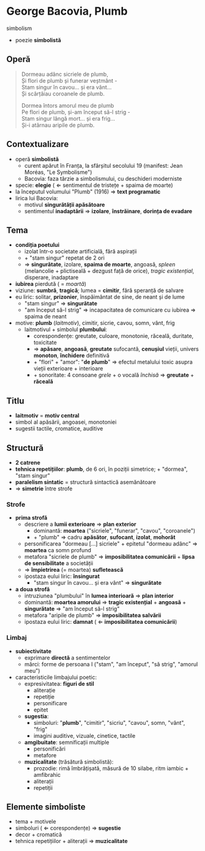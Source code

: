 George Bacovia, Plumb
===
simbolism

* poezie **simbolistă**

## Operă

> Dormeau adânc sicriele de plumb,  
> Și flori de plumb și funerar veștmânt -  
> Stam singur în cavou… și era vânt…  
> Și scârțâiau coroanele de plumb.  
>  
> Dormea întors amorul meu de plumb  
> Pe flori de plumb, și-am început să-l strig -  
> Stam singur lângă mort… și era frig…  
> Și-i atârnau aripile de plumb.

## Contextualizare

* operă **simbolistă**
	* curent apărut în Franța, la sfârșitul secolului 19 (manifest: Jean Moréas, "Le Symbolisme")
	* Bacovia: faza târzie a simbolismului, cu deschideri moderniste
* specie: **elegie** ( ⇐ sentimentul de tristețe + spaima de moarte)
* la începutul volumului "Plumb" (1916) ⇒ **text programatic**
* lirica lui Bacovia:
	* motivul **singurătății apăsătoare**
	* sentimentul **inadaptării** ⇒ **izolare**, **înstrăinare**, **dorința de evadare**

## Tema

* **condiția poetului**
	* izolat într-o societate artificială, fără aspirații
	* \+ "stam singur" repetat de 2 ori
	* ⇒ **singurătate**, izolare, **spaima de moarte**, angoasă, *spleen* (melancolie + plictiseală + dezgust față de orice), *tragic existențial*, disperare, inadaptare
* **iubirea** pierdută ( = *moartă*)
* viziune: **sumbră**, **tragică**; lumea = **cimitir**, fără speranță de salvare
* eu liric: solitar, **prizonier**, înspăimântat de sine, de neant și de lume
	* "stam singur" ⇒ **singurătate**
	* "am început să-l strig" ⇒ incapacitatea de comunicare cu iubirea ⇒ spaima de neant
* motive: **plumb** (*laitmotiv*), cimitir, sicrie, cavou, somn, vânt, frig
	* laitmotivul + simbolul **plumbului**:
		* corespondențe: greutate, culoare, monotonie, răceală, duritate, toxicitate
		* ⇒ **apăsare**, **angoasă**, **greutate** sufocantă, **cenușiul** vieții, univers **monoton**, **închidere** definitivă
		* \+ "flori" + "amor": "**de plumb**" ⇒ efectul metalului toxic asupra vieții exterioare + interioare
		* \+ sonoritate: 4 consoane *grele* + o vocală *închisă* ⇒ **greutate** + **răceală**

## Titlu

* **laitmotiv** = **motiv central**
* simbol al apăsării, angoasei, monotoniei
* sugestii tactile, cromatice, auditive

## Structură

* **2 catrene**
* **tehnica repetițiilor**: **plumb**, de 6 ori, în poziții simetrice; + "dormea", "stam singur"
* **paralelism sintatic** = structură sintactică asemănătoare
* ⇒ **simetrie** între strofe

### Strofe

* **prima strofă**
	* descriere a **lumii exterioare** ⇒ **plan exterior**
		* dominantă: **moartea** ("sicriele", "funerar", "cavou", "coroanele")
		* \+ "plumb" ⇒ cadru **apăsător**, **sufocant**, **izolat**, **mohorât**
	* personificarea "dormeau [...] sicriele" + epitetul "dormeau adânc" ⇒ **moartea** ca somn profund
	* metafora "sicriele de plumb" ⇒ **imposibilitatea comunicării** + **lipsa de sensibilitate** a societății
	* ⇒ **împietrirea** (= moartea) **sufletească**
	* ipostaza eului liric: **însingurat**
		* "stam singur în cavou... și era vânt" ⇒ **singurătate**
* **a doua strofă**
	* intruziunea "plumbului" în **lumea interioară** ⇒ **plan interior**
	* dominantă: **moartea amorului** ⇒ **tragic existențial** + **angoasă** + **singurătate** ⇒ "am început să-l strig"
	* metafora "aripile de plumb" ⇒ **imposibilitatea salvării**
	* ipostaza eului liric: **damnat** ( ⇐ **imposibilitatea comunicării**)

### Limbaj

* **subiectivitate**
	* exprimare **directă** a sentimentelor
	* mărci: forme de persoana I ("stam", "am început", "să strig", "amorul meu")
* caracteristicile limbajului poetic:
	* expresivitatea: **figuri de stil**
		* aliterație
		* repetiție
		* personificare
		* epitet
	* **sugestia**:
		* simboluri: "**plumb**", "cimitir", "sicriu", "cavou", somn, "vânt", "frig"
		* imagini auditive, vizuale, cinetice, tactile
	* **amgibuitate**: semnificații multiple
		* personificări
		* metafore
	* **muzicalitate** (trăsătură simbolistă):
		* prozodie: rimă îmbrățișată, măsură de 10 silabe, ritm iambic + amfibrahic
		* aliterații
		* repetiții

## Elemente simboliste

* tema + motivele
* simboluri ( ⇐ corespondențe) ⇒ **sugestie**
* decor + cromatică
* tehnica repetițiilor + aliterații ⇒ **muzicalitate**